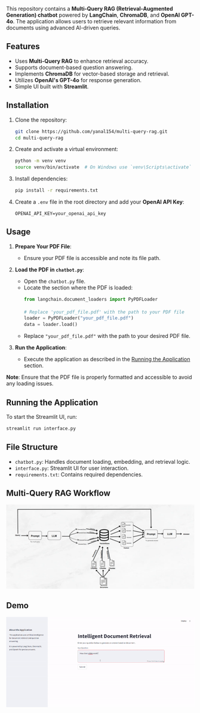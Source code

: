 

This repository contains a **Multi-Query RAG (Retrieval-Augmented Generation) chatbot** powered by **LangChain**, **ChromaDB**, and **OpenAI GPT-4o**. The application allows users to retrieve relevant information from documents using advanced AI-driven queries.

## Features

- Uses **Multi-Query RAG** to enhance retrieval accuracy.
- Supports document-based question answering.
- Implements **ChromaDB** for vector-based storage and retrieval.
- Utilizes **OpenAI's GPT-4o** for response generation.
- Simple UI built with **Streamlit**.

## Installation

1. Clone the repository:

   ```bash
   git clone https://github.com/yanal154/multi-query-rag.git
   cd multi-query-rag
   ```

2. Create and activate a virtual environment:

   ```bash
   python -m venv venv
   source venv/bin/activate  # On Windows use `venv\Scripts\activate`
   ```

3. Install dependencies:

   ```bash
   pip install -r requirements.txt
   ```

4. Create a `.env` file in the root directory and add your **OpenAI API Key**:

   ```env
   OPENAI_API_KEY=your_openai_api_key
   ```

## Usage

1. **Prepare Your PDF File**:
   - Ensure your PDF file is accessible and note its file path.

2. **Load the PDF in `chatbot.py`**:
   - Open the `chatbot.py` file.
   - Locate the section where the PDF is loaded:
     ```python
     from langchain.document_loaders import PyPDFLoader

     # Replace 'your_pdf_file.pdf' with the path to your PDF file
     loader = PyPDFLoader("your_pdf_file.pdf")
     data = loader.load()
     ```
   - Replace `"your_pdf_file.pdf"` with the path to your desired PDF file.

3. **Run the Application**:
   - Execute the application as described in the [Running the Application](#running-the-application) section.

**Note**: Ensure that the PDF file is properly formatted and accessible to avoid any loading issues.

## Running the Application

To start the Streamlit UI, run:

```bash
streamlit run interface.py
```
## File Structure

- `chatbot.py`: Handles document loading, embedding, and retrieval logic.
- `interface.py`: Streamlit UI for user interaction.
- `requirements.txt`: Contains required dependencies.

## Multi-Query RAG Workflow

![Multi-Query RAG Workflow](multi_query_rag.png)

## Demo

![Demo GIF](rag.gif)



